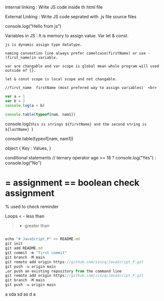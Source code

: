 Internal linking : 
    Write JS code inside th html file 

External Linking : 
    Write JS code seprated with .js file source files

console.log("Hello from js")


Variables in JS :
    It is memory to assign value. Var let & const.

    js is dynamic assign type datatype.

    naming convention line always prefer camelcase(firstName) or use -(first_name)in variable.

    var are changable and var scope is global mean whole program will used outside of {}.

    let & const scope is local scope and not changable.

    //first_name  firstName (most prefered way to assign variables)  <br>

```Javascript 
var a = 1
var b = 2
console.log(a + b)

```

```Javascript
console.table(typeof[nam, nam1])
```

console.log(`this is strings ${firstName} and the second string is ${lastName} `)

console.table(typeof[nam, nam1])

object {
    Key : Values,
}


conditional statements
// ternary operator
age >= 18 ? console.log("Yes") : console.log("No")


= assignment 
== boolean check assignment 
===

% used to check reminder


Loops 
< - less than 
> - greater than 



```javascript 

echo "# JavaScript_P" >> README.md
git init
git add README.md
git commit -m "first commit"
git branch -M main
git remote add origin https://github.com/sinzq/JavaScript_P.git
git push -u origin main
…or push an existing repository from the command line
git remote add origin https://github.com/sinzq/JavaScript_P.git
git branch -M main
git push -u origin main

```


a
sda
sd
as
d
a
